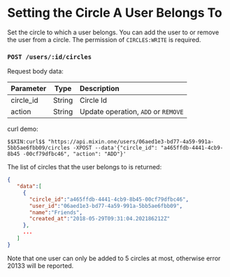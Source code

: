 # Setting the Circle A User Belongs To

Set the circle to which a user belongs. You can add the user to or remove the user from a circle. The permission of `CIRCLES:WRITE` is required.

### `POST /users/:id/circles`

Request body data:

| Parameter | Type | Description |
| :----- | :----: | :---- |
| circle_id | String | Circle Id |
| action | String | Update operation, `ADD` or `REMOVE` |

curl demo:

```
$$XIN:curl$$ "https://api.mixin.one/users/06aed1e3-bd77-4a59-991a-5bb5ae6fbb09/circles -XPOST --data'{"circle_id": "a465ffdb-4441-4cb9-8b45 -00cf79dfbc46", "action": "ADD"}'
```

The list of circles that the user belongs to is returned:

```json
{
   "data":[
     {
       "circle_id":"a465ffdb-4441-4cb9-8b45-00cf79dfbc46",
       "user_id":"06aed1e3-bd77-4a59-991a-5bb5ae6fbb09",
       "name":"Friends",
       "created_at":"2018-05-29T09:31:04.202186212Z"
     },
     ...
   ]
}
```

Note that one user can only be added to 5 circles at most, otherwise error 20133 will be reported.
